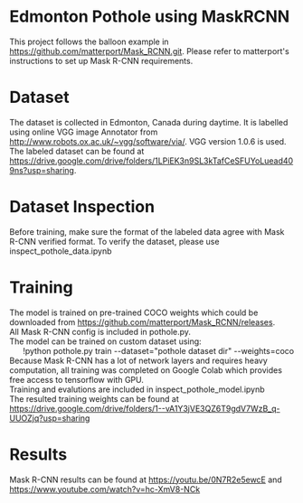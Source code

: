 # Edmonton Pothole using MaskRCNN
This project follows the balloon example in https://github.com/matterport/Mask_RCNN.git. Please refer to matterport's instructions to set up Mask R-CNN requirements.
# Dataset
The dataset is collected in Edmonton, Canada during daytime. It is labelled using online VGG image Annotator from http://www.robots.ox.ac.uk/~vgg/software/via/. VGG version 1.0.6 is used.
The labeled dataset can be found at https://drive.google.com/drive/folders/1LPiEK3n9SL3kTafCeSFUYoLuead409ns?usp=sharing.
# Dataset Inspection
Before training, make sure the format of the labeled data agree with Mask R-CNN verified format. To verify the dataset, please use inspect_pothole_data.ipynb
# Training
The model is trained on pre-trained COCO weights which could be downloaded from https://github.com/matterport/Mask_RCNN/releases. <br />
All Mask R-CNN config is included in pothole.py. <br />
The model can be trained on custom dataset using: <br />
 &nbsp; &nbsp; &nbsp; !python pothole.py train --dataset="pothole dataset dir" --weights=coco <br />
Because Mask R-CNN has a lot of network layers and requires heavy computation, all training was completed on Google Colab which provides free access to tensorflow with GPU. <br />
Training and evalutions are included in inspect_pothole_model.ipynb <br />
The resulted training weights can be found at https://drive.google.com/drive/folders/1--vA1Y3jVE3QZ6T9gdV7WzB_q-UUOZjq?usp=sharing
# Results
Mask R-CNN results can be found at 
https://youtu.be/0N7R2e5ewcE and https://www.youtube.com/watch?v=hc-XmV8-NCk
